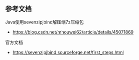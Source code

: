 ## 参考文档
Java使用sevenzipjbind解压缩7z压缩包
- https://blog.csdn.net/mhouwei62/article/details/45071869

官方文档
- https://sevenzipjbind.sourceforge.net/first_steps.html
